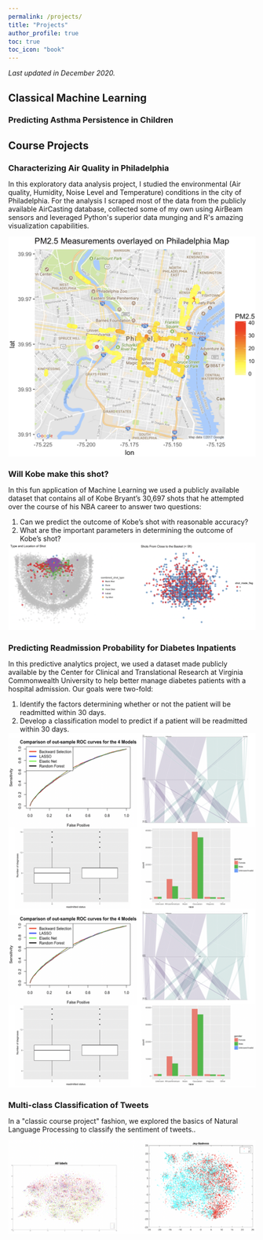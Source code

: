 ```yaml
---
permalink: /projects/
title: "Projects"
author_profile: true
toc: true
toc_icon: "book"
---
```

*Last updated in December 2020.*
## Classical Machine Learning

### Predicting Asthma Persistence in Children

## Course Projects

### Characterizing Air Quality in Philadelphia
In this exploratory data analysis project, I studied the environmental (Air quality, Humidity, Noise Level and Temperature) conditions in the city of Philadelphia. For the analysis I scraped most of the data from the publicly available <a href="http://aircasting.habitatmap.org/mobile_map#?map_crowd=%22undefined%22&map=%7B%22zoom%22:5,%22lat%22:37.09024,%22lng%22:-95.712891,%22mapType%22:%22roadmap%22,%22hasChangedProgrammatically%22:false%7D&data=%7B%22sensorId%22:%22Particulate%20Matter-airbeam2-pm2.5%20(µg%2Fm³)%22,%22location%22:%22%22,%22tags%22:%22%22,%22usernames%22:%22%22,%22timeFrom%22:%221575936000%22,%22timeTo%22:%221607644799%22,%22heat%22:%7B%22lowest%22:0,%22low%22:12,%22mid%22:35,%22high%22:55,%22highest%22:150%7D,%22gridResolution%22:31,%22crowdMap%22:false%7D&fetchedSessionsCount=100" style="text-decoration: none;">AirCasting</a> database, collected some of my own using <a href="https://www.habitatmap.org/airbeamand" style="text-decoration: none;">AirBeam</a> sensors and leveraged Python's superior data munging and R's amazing visualization capabilities.

<center><img src="/images/CourseProjects/Aircasting.png" width="600"></center>

### Will Kobe make this shot?
In this fun application of Machine Learning we used a publicly available dataset that contains all of Kobe Bryant’s 30,697 shots that he attempted over the course of his NBA career to answer two questions:
1. Can we predict the outcome of Kobe’s shot with reasonable accuracy?
2. What are the important parameters in determining the outcome of Kobe’s shot?

<center><img src="/images/CourseProjects/Kobe.png"></center>

### Predicting Readmission Probability for Diabetes Inpatients
In this predictive analytics project, we used a dataset made publicly available by the <a href="https://archive.ics.uci.edu/ml/datasets/Diabetes+130-US+hospitals+for+years+1999-2008" style="text-decoration: none;">Center for Clinical and Translational Research</a> at Virginia Commonwealth University to help better manage diabetes patients with a hospital admission. Our goals were two-fold:
1. Identify the factors determining whether or not the patient will be readmitted within 30 days.
2. Develop a classification model to predict if a patient will be readmitted within 30 days.

<head>
    <style>
        * {
            margin: 0;
            padding: 0;
        }
        .imgbox {
            display: grid;
            height: 100%;
        }
        .center-fit {
            max-width: 100%;
            max-height: 100vh;
            margin: auto;
        }
    </style>
</head>
<body>
<div class="imgbox">
    <img class="center-fit" src='/images/CourseProjects/DiabetesReadmission.png'>
</div>
</body>

<center><img src="/images/CourseProjects/DiabetesReadmission.png"></center>

### Multi-class Classification of Tweets
In a "classic course project" fashion, we explored the basics of Natural Language Processing to classify the sentiment of tweets..

<!-- Write something about the cost function being user-defined multi dimensional.  -->

<center><img src="/images/CourseProjects/TwitterMulticlass.png" width="600"></center>
